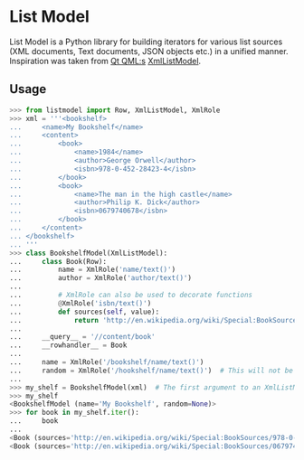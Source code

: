 List Model
============
List Model is a Python library for building iterators for various list sources (XML documents, Text documents, JSON objects etc.) in a unified manner. Inspiration was taken from [Qt QML:s](http://en.wikipedia.org/wiki/QML) [XmlListModel](http://qt-project.org/doc/qt-4.8/qml-xmllistmodel.html).

Usage
-----
```python
>>> from listmodel import Row, XmlListModel, XmlRole
>>> xml = '''<bookshelf>
...     <name>My Bookshelf</name>
...     <content>
...         <book>
...             <name>1984</name>
...             <author>George Orwell</author>
...             <isbn>978-0-452-28423-4</isbn>
...         </book>
...         <book>
...             <name>The man in the high castle</name>
...             <author>Philip K. Dick</author>
...             <isbn>0679740678</isbn>
...         </book>
...     </content>
... </bookshelf>
... '''
>>> class BookshelfModel(XmlListModel):
...     class Book(Row):
...         name = XmlRole('name/text()')
...         author = XmlRole('author/text()')
...
...         # XmlRole can also be used to decorate functions
...         @XmlRole('isbn/text()')
...         def sources(self, value):
...             return 'http://en.wikipedia.org/wiki/Special:BookSources/%s' % value
...
...     __query__ = '//content/book'
...     __rowhandler__ = Book
...
...     name = XmlRole('/bookshelf/name/text()')
...     random = XmlRole('/hookshelf/name/text()')  # This will not be found and hence given the value None
...
>>> my_shelf = BookshelfModel(xml)  # The first argument to an XmlListModel can be eihter a URL or a string containing XML
>>> my_shelf
<BookshelfModel (name='My Bookshelf', random=None)>
>>> for book in my_shelf.iter():
...     book
... 
<Book (sources='http://en.wikipedia.org/wiki/Special:BookSources/978-0-452-28423-4', name='1984', author='George Orwell')>
<Book (sources='http://en.wikipedia.org/wiki/Special:BookSources/0679740678', name='The man in the high castle', author='Philip K. Dick')>
```
